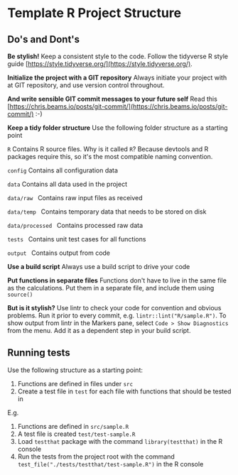 # Template R Project Structure

## Do's and Dont's

**Be stylish!** Keep a consistent style to the code. Follow the tidyverse R style guide [https://style.tidyverse.org/](https://style.tidyverse.org/).

**Initialize the project with a GIT repository** Always initiate your project with at GIT repository, and use version control throughout.

**And write sensible GIT commit messages to your future self** Read this [https://chris.beams.io/posts/git-commit/](https://chris.beams.io/posts/git-commit/) :-)

**Keep a tidy folder structure** Use the following folder structure as a starting point

```R``` Contains R source files. Why is it called ```R```? Because devtools and R packages require this, so it's the most compatible naming convention.

```config``` Contains all configuration data

```data``` Contains all data used in the project

```data/raw ``` Contains raw input files as received

```data/temp ``` Contains temporary data that needs to be stored on disk

```data/processed ``` Contains processed raw data

```tests ``` Contains unit test cases for all functions

```output ``` Contains output from code


**Use a build script** Always use a build script to drive your code

**Put functions in separate files** Functions don't have to live in the same file as the calculations. Put them in a separate file, and include them using ```source()```

**But is it stylish?** Use lintr to check your code for convention and obvious problems. Run it prior to every commit, e.g. ``` lintr::lint("R/sample.R") ```. To show output from lintr in the Markers pane, select ```Code > Show Diagnostics``` from the menu. Add it as a dependent step in your build script.


## Running tests

Use the following structure as a starting point:

1. Functions are defined in files under ```src```
1. Create a test file in ```test``` for each file with functions that should be tested in 

E.g.

1. Functions are defined in ```src/sample.R```
1. A test file is created ```test/test-sample.R```
1. Load ```testthat``` package with the command ```library(testthat)``` in the R console
1. Run the tests from the project root with the command ```test_file("./tests/testthat/test-sample.R")``` in the R console







